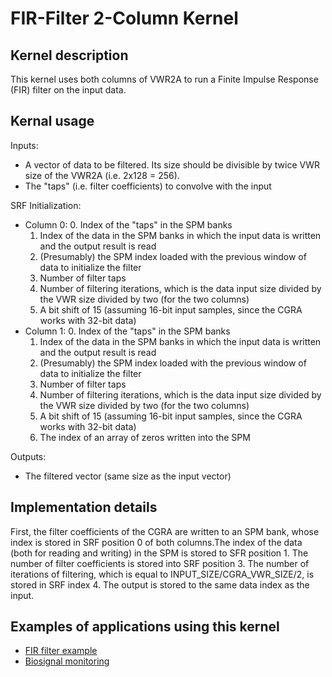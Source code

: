 # FIR-Filter 2-Column Kernel

## Kernel description

This kernel uses both columns of VWR2A to run a Finite Impulse Response (FIR) filter on the input data.

## Kernal usage

Inputs:
* A vector of data to be filtered. Its size should be divisible by twice VWR size of the VWR2A (i.e. 2x128 = 256).
* The "taps" (i.e. filter coefficients) to convolve with the input

SRF Initialization:
* Column 0:
    0. Index of the "taps" in the SPM banks
    1. Index of the data in the SPM banks in which the input data is written and the output result is read
    2. (Presumably) the SPM index loaded with the previous window of data to initialize the filter
    3. Number of filter taps
    4. Number of filtering iterations, which is the data input size divided by the VWR size divided by two (for the two columns)
    5. A bit shift of 15 (assuming 16-bit input samples, since the CGRA works with 32-bit data)
* Column 1:
    0. Index of the "taps" in the SPM banks
    1. Index of the data in the SPM banks in which the input data is written and the output result is read
    2. (Presumably) the SPM index loaded with the previous window of data to initialize the filter
    3. Number of filter taps
    4. Number of filtering iterations, which is the data input size divided by the VWR size divided by two (for the two columns)
    5. A bit shift of 15 (assuming 16-bit input samples, since the CGRA works with 32-bit data)
    6. The index of an array of zeros written into the SPM

Outputs:
* The filtered vector (same size as the input vector)

## Implementation details

First, the filter coefficients of the CGRA are written to an SPM bank, whose index is stored in SRF position 0 of both columns.The index of the data (both for reading and writing) in the SPM is stored to SFR position 1. The number of filter coefficients is stored into SRF position 3. The number of iterations of filtering, which is equal to INPUT_SIZE/CGRA_VWR_SIZE/2, is stored in SRF index 4. The output is stored to the same data index as the input.

## Examples of applications using this kernel

* [FIR filter example](https://eslgit.epfl.ch/esl/architectures-and-systems/accelerators/cgra/vwr2a_kernel_examples/-/tree/main/fir_filter/src/fir_filter.c)
* [Biosignal monitoring](https://eslgit.epfl.ch/esl/architectures-and-systems/accelerators/cgra/vwr2a_kernel_examples/-/blob/main/biosignal_monitoring_cgra/src/RSP_FIRfiltering_CMSIS.c)

